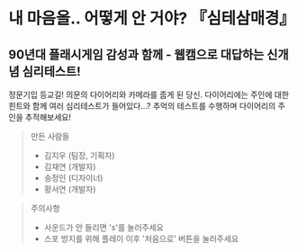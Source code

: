 # 내 마음을.. 어떻게 안 거야? 『심테삼매경』

90년대 플래시게임 감성과 함께 - 웹캠으로 대답하는 신개념 심리테스트!
------------

정문기입 등교길! 의문의 다이어리와 카메라를 줍게 된 당신. 다이어리에는 주인에 대한 힌트와 함께 여러 심리테스트가 들어있다…? 추억의 테스트를 수행하며 다이어리의 주인을 추적해보세요!

> 만든 사람들
> * 김지우 (팀장, 기획자)
> * 김재연 (개발자)
> * 송정인 (디자이너)
> * 황서연 (개발자)

> 주의사항
>  * 사운드가 안 들리면 's'를 눌러주세요
>  * 스포 방지를 위해 플레이 이후 '처음으로' 버튼을 눌러주세요
